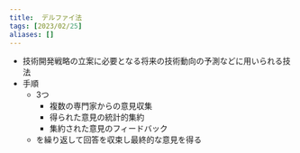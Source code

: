 ```yaml
---
title:  デルファイ法
tags: [2023/02/25]
aliases: []
---
```


- 技術開発戦略の立案に必要となる将来の技術動向の予測などに用いられる技法
- 手順
	- 3つ
		- 複数の専門家からの意見収集
		- 得られた意見の統計的集約
		- 集約された意見のフィードバック
	- を繰り返して回答を収束し最終的な意見を得る
